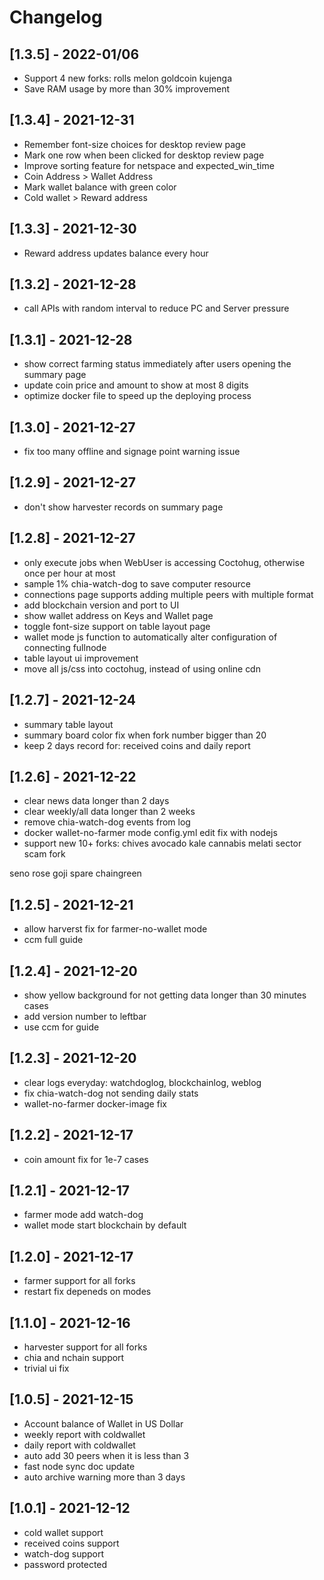 # Changelog

## [1.3.5] - 2022-01/06
- Support 4 new forks: rolls  melon goldcoin kujenga
- Save RAM usage by more than 30% improvement

## [1.3.4] - 2021-12-31
- Remember font-size choices for desktop review page
- Mark one row when been clicked for desktop review page
- Improve sorting feature for netspace and expected_win_time
- Coin Address > Wallet Address
- Mark wallet balance with green color
- Cold wallet > Reward address

## [1.3.3] - 2021-12-30
- Reward address updates balance every hour
  
## [1.3.2] - 2021-12-28
- call APIs with random interval to reduce PC and Server pressure

## [1.3.1] - 2021-12-28
- show correct farming status immediately after users opening the summary page
- update coin price and amount to show at most 8 digits
- optimize docker file to speed up the deploying process
  
## [1.3.0] - 2021-12-27
- fix too many offline and signage point warning issue

## [1.2.9] - 2021-12-27
- don't show harvester records on summary page

## [1.2.8] - 2021-12-27
- only execute jobs when WebUser is accessing Coctohug, otherwise once per hour at most
- sample 1% chia-watch-dog to save computer resource
- connections page supports adding multiple peers with multiple format
- add blockchain version and port to UI
- show wallet address on Keys and Wallet page
- toggle font-size support on table layout page
- wallet mode js function to automatically alter configuration of connecting fullnode
- table layout ui improvement
- move all js/css into coctohug, instead of using online cdn

## [1.2.7] - 2021-12-24
- summary table layout
- summary board color fix when fork number bigger than 20
- keep 2 days record for: received coins and daily report

## [1.2.6] - 2021-12-22
- clear news data longer than 2 days
- clear weekly/all data longer than 2 weeks
- remove chia-watch-dog events from log
- docker wallet-no-farmer mode config.yml edit fix with nodejs
- support new 10+ forks:
chives
avocado
kale
cannabis
melati
sector
scam
fork

seno
rose
goji
spare
chaingreen

## [1.2.5] - 2021-12-21
- allow harverst fix for farmer-no-wallet mode
- ccm full guide

## [1.2.4] - 2021-12-20
- show yellow background for not getting data longer than 30 minutes cases
- add version number to leftbar
- use ccm for guide

## [1.2.3] - 2021-12-20
- clear logs everyday: watchdoglog, blockchainlog, weblog
- fix chia-watch-dog not sending daily stats
- wallet-no-farmer docker-image fix

## [1.2.2] - 2021-12-17
- coin amount fix for 1e-7 cases

## [1.2.1] - 2021-12-17
- farmer mode add watch-dog
- wallet mode start blockchain by default

## [1.2.0] - 2021-12-17
- farmer support for all forks
- restart fix depeneds on modes

## [1.1.0] - 2021-12-16
- harvester support for all forks
- chia and nchain support
- trivial ui fix

## [1.0.5] - 2021-12-15
- Account balance of Wallet in US Dollar
- weekly report with coldwallet
- daily report with coldwallet
- auto add 30 peers when it is less than 3
- fast node sync doc update
- auto archive warning more than 3 days

## [1.0.1] - 2021-12-12
- cold wallet support
- received coins support
- watch-dog support
- password protected